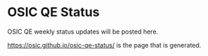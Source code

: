 OSIC QE Status
============

OSIC QE weekly status updates will be posted here.

https://osic.github.io/osic-qe-status/ is the page that is generated.
